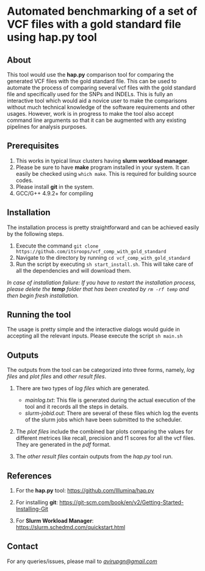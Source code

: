 # Automated benchmarking of a set of VCF files with a gold standard file using hap.py tool

## About
This tool would use the **hap.py** comparison tool for comparing the generated VCF files with the gold standard file. This can be used to automate the process of comparing several vcf files with the gold standard file and specifically used for the SNPs and INDELs. This is fully an interactive tool which would aid a novice user to make the comparisons without much technical knowledge of the software requirements and other usages. However, work is in progress to make the tool also accept command line arguments so that it can be augmented with any existing pipelines for analysis purposes.

## Prerequisites

1. This works in typical linux clusters having **slurm workload manager**. 
2. Please be sure to have **make** program installed in your system. It can easily be checked using `which make`. This is required for building source codes.
3. Please install **git** in the system.
4. GCC/G++ 4.9.2+ for compiling

## Installation
The installation process is pretty straightforward and can be achieved easily by the following steps.
1. Execute the command `git clone https://github.com/itsroops/vcf_comp_with_gold_standard`
2. Navigate to the directory by running `cd vcf_comp_with_gold_standard`
3. Run the script by executing `sh start_install.sh`. This will take care of all the dependencies and will download them.

*In case of installation failure: If you have to restart the installation process, please delete the **temp** folder that has been created by `rm -rf temp` and then begin fresh installation.*

## Running the tool
The usage is pretty simple and the interactive dialogs would guide in accepting all the relevant inputs.
Please execute the script `sh main.sh`

## Outputs
The outputs from the tool can be categorized into three forms, namely, *log files* and *plot files* and *other result files*.

1. There are two types of *log files* which are generated.
       
   * *mainlog.txt*: This file is generated during the actual execution of the tool and it records all the steps in details.
   * *slurm-jobid.out*: There are several of these files which log the events of the slurm jobs which have been submitted to the scheduler. 
  
2.  The *plot files* include the combined bar plots comparing the values for different metrices like recall, precision and  f1 scores for all the vcf files. 
    They are generated in the *pdf* format.

3.  The *other result files* contain outputs from the *hap.py* tool run.

## References
1. For the **hap.py** tool: https://github.com/Illumina/hap.py

2. For installing **git**: https://git-scm.com/book/en/v2/Getting-Started-Installing-Git

3. For **Slurm Workload Manager**: https://slurm.schedmd.com/quickstart.html

## Contact
For any queries/issues, please mail to *avirupgn@gmail.com*

